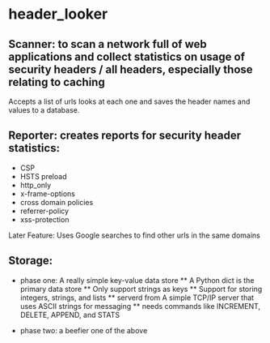 # header_looker

## Scanner: to scan a network full of web applications and collect statistics on usage of security headers / all headers, especially those relating to caching
Accepts a list of urls looks at each one and saves the header names and values to a database.

## Reporter: creates reports for security header statistics:
* CSP
* HSTS preload
* http_only
* x-frame-options
* cross domain policies
* referrer-policy
* xss-protection

Later Feature:  Uses Google searches to find other urls in the same domains

## Storage:
* phase one:  A really simple key-value data store
** A Python dict is the primary data store
** Only support strings as keys
** Support for storing integers, strings, and lists
** serverd from A simple TCP/IP server that uses ASCII strings for messaging
** needs commands like INCREMENT, DELETE, APPEND, and STATS

* phase two: a beefier one of the above
